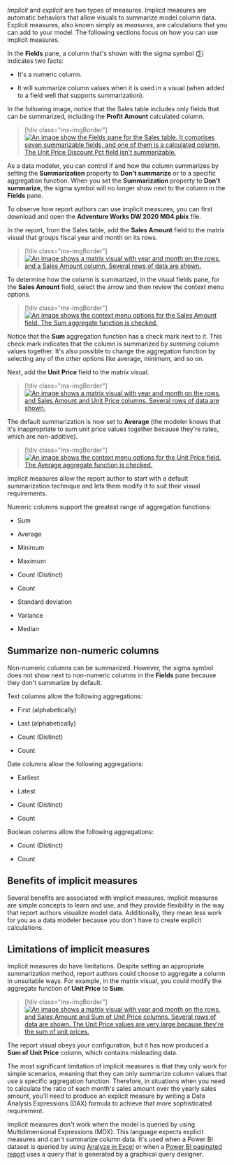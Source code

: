 *Implicit* and *explicit* are two types of measures. Implicit measures are automatic behaviors that allow visuals to summarize model column data. Explicit measures, also known simply as *measures*, are calculations that you can add to your model. The following sections focus on how you can use implicit measures.

In the **Fields** pane, a column that's shown with the sigma symbol (∑) indicates two facts:

-   It's a numeric column.

-   It will summarize column values when it is used in a visual (when added to a field well that supports summarization).

In the following image, notice that the Sales table includes only fields that can be summarized, including the **Profit Amount** calculated column.

> [!div class="mx-imgBorder"]
> [![An image show the Fields pane for the Sales table. It comprises seven summarizable fields, and one of them is a calculated column. The Unit Price Discount Pct field isn't summarizable.](../media/dax-sales-table-fields-ss.png)](../media/dax-sales-table-fields-ss.png#lightbox)

As a data modeler, you can control if and how the column summarizes by setting the **Summarization** property to **Don't summarize** or to a specific aggregation function. When you set the **Summarization** property to **Don't summarize**, the sigma symbol will no longer show next to the column in the **Fields** pane.

To observe how report authors can use implicit measures, you can first download and open the **Adventure Works DW 2020 M04.pbix** file.

In the report, from the Sales table, add the **Sales Amount** field to the matrix visual that groups fiscal year and month on its rows.

> [!div class="mx-imgBorder"]
> [![An image shows a matrix visual with year and month on the rows, and a Sales Amount column. Several rows of data are shown.](../media/dax-matrix-visual-1-ss.png)](../media/dax-matrix-visual-1-ss.png#lightbox)

To determine how the column is summarized, in the visual fields pane, for the **Sales Amount** field, select the arrow and then review the context menu options.

> [!div class="mx-imgBorder"]
> [![An image shows the context menu options for the Sales Amount field. The Sum aggregate function is checked.](../media/dax-sales-amount-field-aggregation-options-ss.png)](../media/dax-sales-amount-field-aggregation-options-ss.png#lightbox)

Notice that the **Sum** aggregation function has a check mark next to it. This check mark indicates that the column is summarized by *summing* column values together. It's also possible to change the aggregation function by selecting any of the other options like average, minimum, and so on.

Next, add the **Unit Price** field to the matrix visual.

> [!div class="mx-imgBorder"]
> [![An image shows a matrix visual with year and month on the rows, and Sales Amount and Unit Price columns. Several rows of data are shown.](../media/dax-matrix-visual-2-ss.png)](../media/dax-matrix-visual-2-ss.png#lightbox)

The default summarization is now set to **Average** (the modeler knows that it's inappropriate to sum unit price values together because they're rates, which are non-additive).

> [!div class="mx-imgBorder"]
> [![An image shows the context menu options for the Unit Price field. The Average aggregate function is checked.](../media/dax-unit-price-field-aggregation-options-ss.png)](../media/dax-unit-price-field-aggregation-options-ss.png#lightbox)

Implicit measures allow the report author to start with a default summarization technique and lets them modify it to suit their visual requirements.

Numeric columns support the greatest range of aggregation functions:

-   Sum

-   Average

-   Minimum

-   Maximum

-   Count (Distinct)

-   Count

-   Standard deviation

-   Variance

-   Median

## Summarize non-numeric columns

Non-numeric columns can be summarized. However, the sigma symbol does not show next to non-numeric columns in the **Fields** pane because they don't summarize by default.

Text columns allow the following aggregations:

-   First (alphabetically)

-   Last (alphabetically)

-   Count (Distinct)

-   Count

Date columns allow the following aggregations:

-   Earliest

-   Latest

-   Count (Distinct)

-   Count

Boolean columns allow the following aggregations:

-   Count (Distinct)

-   Count

## Benefits of implicit measures

Several benefits are associated with implicit measures. Implicit measures are simple concepts to learn and use, and they provide flexibility in the way that report authors visualize model data. Additionally, they mean less work for you as a data modeler because you don't have to create explicit calculations.

## Limitations of implicit measures

Implicit measures do have limitations. Despite setting an appropriate summarization method, report authors could choose to aggregate a column in unsuitable ways. For example, in the matrix visual, you could modify the aggregate function of **Unit Price** to **Sum**.

> [!div class="mx-imgBorder"]
> [![An image shows a matrix visual with year and month on the rows, and Sales Amount and Sum of Unit Price columns. Several rows of data are shown. The Unit Price values are very large because they're the sum of unit prices.](../media/dax-matrix-visual-3-ss.png)](../media/dax-matrix-visual-3-ss.png#lightbox)

The report visual obeys your configuration, but it has now produced a **Sum of Unit Price** column, which contains misleading data.

The most significant limitation of implicit measures is that they only work for simple scenarios, meaning that they can only summarize column values that use a specific aggregation function. Therefore, in situations when you need to calculate the ratio of each month's sales amount over the yearly sales amount, you'll need to produce an explicit measure by writing a Data Analysis Expressions (DAX) formula to achieve that more sophisticated requirement.

Implicit measures don't work when the model is queried by using Multidimensional Expressions (MDX). This language expects explicit measures and can't summarize column data. It's used when a Power BI dataset is queried by using [Analyze in Excel](https://docs.microsoft.com/power-bi/collaborate-share/service-analyze-in-excel/?azure-portal=true) or when a [Power BI paginated report](https://docs.microsoft.com/power-bi/paginated-reports/paginated-reports-report-builder-power-bi/?azure-portal=true) uses a query that is generated by a graphical query designer.

